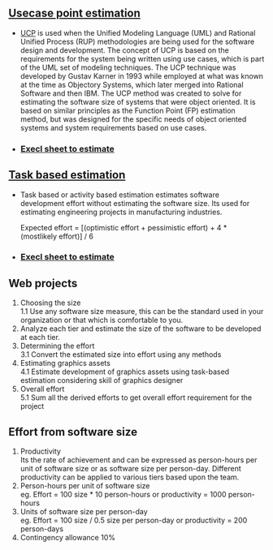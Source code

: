 ## [Usecase point estimation](https://github.com/signalarun/estimation-learnings/tree/master/usecase-point-estimation)
   * [UCP](https://en.wikipedia.org/wiki/Use_Case_Points) is used when the Unified Modeling Language (UML) and Rational Unified Process (RUP) methodologies are being 
used for the software design and development. The concept of UCP is based on the requirements for the system being
written using use cases, which is part of the UML set of modeling techniques. 
The UCP technique was developed by Gustav Karner in 1993 while employed at what was known at the time as Objectory Systems, 
which later merged into Rational Software and then IBM. The UCP method was created to solve for estimating the software
size of systems that were object oriented. It is based on similar principles as the Function Point (FP) estimation method,
but was designed for the specific needs of object oriented systems and system requirements based on use cases.
   * ### [Execl sheet to estimate](https://github.com/signalarun/estimation-learnings/blob/master/usecase-point-estimation/UCP%20Estimation.xlsx)
   
## [Task based estimation](https://github.com/signalarun/estimation-learnings/tree/master/task-based-estimation)
   * Task based or activity based estimation estimates software development effort without estimating the software size. Its
     used for estimating engineering projects in manufacturing industries. 
     
     Expected effort = [(optimistic effort + pessimistic effort) + 4 * (mostlikely effort)] / 6
   * ### [Execl sheet to estimate](https://github.com/signalarun/estimation-learnings/blob/master/task-based-estimation/Task%20based%20estimation.xlsx)
     

## Web projects
 1. Choosing the size  
     1.1 Use any software size measure, this can be the standard used in your organization or that which is comfortable to you.
 2. Analyze each tier and estimate the size of the software to be developed at each tier.
 3. Determining the effort  
     3.1 Convert the estimated size into effort using any methods
 4. Estimating graphics assets  
     4.1 Estimate development of graphics assets using task-based estimation considering skill of graphics designer
 5. Overall effort  
     5.1 Sum all the derived efforts to get overall effort requirement for the project

## Effort from software size
 1. Productivity  
     Its the rate of achievement and can be expressed as person-hours per unit of software size or as software size per 
     person-day. Different productivity can be applied to various tiers based upon the team.
 2. Person-hours per unit of software size  
     eg. Effort = 100 size * 10 person-hours or productivity
                = 1000 person-hours    
 3. Units of software size per person-day  
      eg. Effort = 100 size / 0.5 size per person-day or productivity
                 = 200 person-days
 4. Contingency allowance 10%
    


